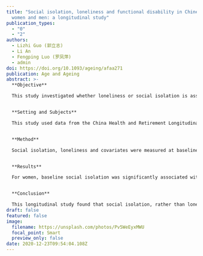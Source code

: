```yaml
---
title: "Social isolation, loneliness and functional disability in Chinese older
  women and men: a longitudinal study"
publication_types:
  - "0"
  - "2"
authors:
  - Lizhi Guo (郭立志)
  - Li An
  - Fengping Luo (罗凤萍)
  - admin
doi: https://doi.org/10.1093/ageing/afaa271
publication: Age and Ageing
abstract: >-
  **Objective**

  This study investigated whether loneliness or social isolation is associated with the onset of functional disability over 4 years among Chinese older populations.


  **Setting and Subjects**

  This study used data from the China Health and Retirement Longitudinal Study (CHARLS). Functional status was assessed by activities of daily living (ADL) and instrumental activities of daily living (IADL). Analyses were conducted with data from two waves (2011 and 2015) and were restricted to those respondents aged 50 and older and free of functional disability at baseline [n = 5,154, mean age (SD) = 60.72 (7.51); male, 52.3%].


  **Method**

  Social isolation, loneliness and covariates were measured at baseline. Follow-up measures of new-onset ADL and IADL disability were obtained 4 years later. We stratified the sample by gender, and then used binary logistic regressions to evaluate the associations between baseline isolation, loneliness and new-onset ADL and IADL disability.


  **Results**

  For women, baseline social isolation was significantly associated with new-onset ADL (OR = 1.18, 95% CI = 1.07–1.30) and IADL (OR = 1.11, 95% CI = 1.01–1.21) disability; no significant association between loneliness and ADL or IADL disability was found. For men, neither social isolation nor loneliness was found to be significantly associated with ADL or IADL disability.


  **Conclusion**

  This longitudinal study found that social isolation, rather than loneliness, was significantly associated with functional disability over 4 years among women (but not men) in China. These findings expand our knowledge about the association between social relationships and functional status among non-Western populations.
draft: false
featured: false
image:
  filename: https://unsplash.com/photos/Pv5WeEyxMWU
  focal_point: Smart
  preview_only: false
date: 2020-12-23T09:54:04.108Z
---
```

